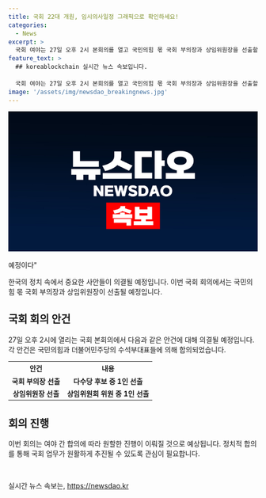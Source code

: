 ```yaml
---
title: 국회 22대 개원, 임시의사일정 그래픽으로 확인하세요!
categories:
  - News
excerpt: >
  국회 여야는 27일 오후 2시 본회의를 열고 국민의힘 몫 국회 부의장과 상임위원장을 선출할 예정이다. 윤주희 디자이너 = 배준영 국민의힘·박성준 더불어민주당 원내수석부대표는 26일 의사일정 합의안을 발표했다.
feature_text: >
  ## koreablockchain 실시간 뉴스 속보입니다.

  국회 여야는 27일 오후 2시 본회의를 열고 국민의힘 몫 국회 부의장과 상임위원장을 선출할 예정이다. 윤주희 디자이너 = 배준영 국민의힘·박성준 더불어민주당 원내수석부대표는 26일 의사일정 합의안을 발표했다.
image: '/assets/img/newsdao_breakingnews.jpg'
---
```


<p><img src="/assets/img/newsdao_breakingnews.jpg" alt="koreablockchain 속보" /></p>

<p>예정이다"</p>

<p data-ke-size="size16">한국의 정치 속에서 중요한 사안들이 의결될 예정입니다. 이번 국회 회의에서는 국민의힘 몫 국회 부의장과 상임위원장이 선출될 예정입니다.</p>

<h2 data-ke-size="size26">국회 회의 안건</h2>

<p data-ke-size="size16">27일 오후 2시에 열리는 국회 본회의에서 다음과 같은 안건에 대해 의결될 예정입니다. 각 안건은 국민의힘과 더불어민주당의 수석부대표들에 의해 합의되었습니다.</p>

<table>
  <tr>
    <th>안건</th>
    <th>내용</th>
  </tr>
  <tr>
    <td style="text-align: center; height: 17px;"><b>국회 부의장 선출</b></td>
    <td style="text-align: center; height: 17px;"><b>다수당 후보 중 1인 선출</b></td>
  </tr>
  <tr>
    <td style="text-align: center; height: 17px;"><b>상임위원장 선출</b></td>
    <td style="text-align: center; height: 17px;"><b>상임위원회 위원 중 1인 선출</b></td>
  </tr>
</table>

<h2 data-ke-size="size26">회의 진행</h2>

<p data-ke-size="size16">이번 회의는 여야 간 합의에 따라 원할한 진행이 이뤄질 것으로 예상됩니다. 정치적 합의를 통해 국회 업무가 원활하게 추진될 수 있도록 관심이 필요합니다.</p>

<p data-ke-size="size16">&nbsp;</p>
실시간 뉴스 속보는, <a href="https://newsdao.kr" rel="dofollow">https://newsdao.kr</a>


